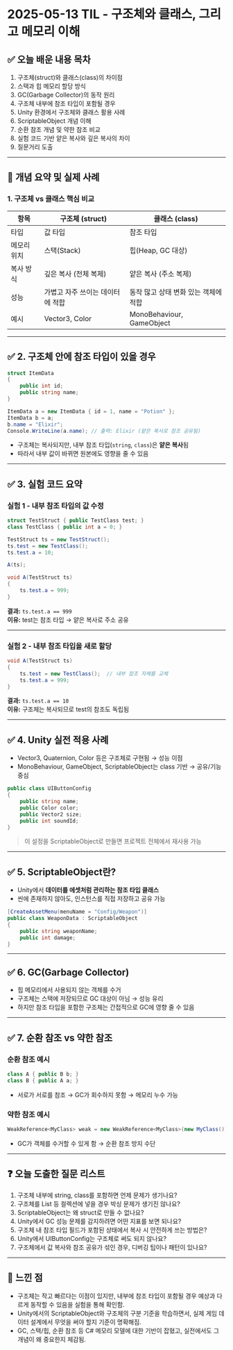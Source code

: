 # 2025-05-13 TIL - 구조체와 클래스, 그리고 메모리 이해

## ✅ 오늘 배운 내용 목차
1. 구조체(struct)와 클래스(class)의 차이점
2. 스택과 힙 메모리 할당 방식
3. GC(Garbage Collector)의 동작 원리
4. 구조체 내부에 참조 타입이 포함될 경우
5. Unity 환경에서 구조체와 클래스 활용 사례
6. ScriptableObject 개념 이해
7. 순환 참조 개념 및 약한 참조 비교
8. 실험 코드 기반 얕은 복사와 깊은 복사의 차이
9. 질문거리 도출

---

## 🧠 개념 요약 및 실제 사례

### 1. 구조체 vs 클래스 핵심 비교

| 항목 | 구조체 (struct) | 클래스 (class) |
|------|------------------|------------------|
| 타입 | 값 타입 | 참조 타입 |
| 메모리 위치 | 스택(Stack) | 힙(Heap, GC 대상) |
| 복사 방식 | 깊은 복사 (전체 복제) | 얕은 복사 (주소 복제) |
| 성능 | 가볍고 자주 쓰이는 데이터에 적합 | 동작 많고 상태 변화 있는 객체에 적합 |
| 예시 | Vector3, Color | MonoBehaviour, GameObject |

---

## ✅ 2. 구조체 안에 참조 타입이 있을 경우

```csharp
struct ItemData
{
    public int id;
    public string name;
}
```

```csharp
ItemData a = new ItemData { id = 1, name = "Potion" };
ItemData b = a;
b.name = "Elixir";
Console.WriteLine(a.name); // 출력: Elixir (얕은 복사로 참조 공유됨)
```

- 구조체는 복사되지만, 내부 참조 타입(`string`, `class`)은 **얕은 복사**됨
- 따라서 내부 값이 바뀌면 원본에도 영향을 줄 수 있음

---

## ✅ 3. 실험 코드 요약

### 실험 1 - 내부 참조 타입의 값 수정

```csharp
struct TestStruct { public TestClass test; }
class TestClass { public int a = 0; }

TestStruct ts = new TestStruct();
ts.test = new TestClass();
ts.test.a = 10;

A(ts);

void A(TestStruct ts)
{
    ts.test.a = 999;
}
```

**결과:** `ts.test.a == 999`  
**이유:** test는 참조 타입 → 얕은 복사로 주소 공유

---

### 실험 2 - 내부 참조 타입을 새로 할당

```csharp
void A(TestStruct ts)
{
    ts.test = new TestClass();  // 내부 참조 자체를 교체
    ts.test.a = 999;
}
```

**결과:** `ts.test.a == 10`  
**이유:** 구조체는 복사되므로 test의 참조도 독립됨

---

## ✅ 4. Unity 실전 적용 사례

- Vector3, Quaternion, Color 등은 구조체로 구현됨 → 성능 이점
- MonoBehaviour, GameObject, ScriptableObject는 class 기반 → 공유/기능 중심

```csharp
public class UIButtonConfig
{
    public string name;
    public Color color;
    public Vector2 size;
    public int soundId;
}
```

> 이 설정을 ScriptableObject로 만들면 프로젝트 전체에서 재사용 가능

---

## ✅ 5. ScriptableObject란?

- Unity에서 **데이터를 에셋처럼 관리하는 참조 타입 클래스**
- 씬에 존재하지 않아도, 인스턴스를 직접 저장하고 공유 가능

```csharp
[CreateAssetMenu(menuName = "Config/Weapon")]
public class WeaponData : ScriptableObject
{
    public string weaponName;
    public int damage;
}
```

---

## ✅ 6. GC(Garbage Collector)

- 힙 메모리에서 사용되지 않는 객체를 수거
- 구조체는 스택에 저장되므로 GC 대상이 아님 → 성능 유리
- 하지만 참조 타입을 포함한 구조체는 간접적으로 GC에 영향 줄 수 있음

---

## ✅ 7. 순환 참조 vs 약한 참조

### 순환 참조 예시

```csharp
class A { public B b; }
class B { public A a; }
```

- 서로가 서로를 참조 → GC가 회수하지 못함 → 메모리 누수 가능

### 약한 참조 예시

```csharp
WeakReference<MyClass> weak = new WeakReference<MyClass>(new MyClass());
```

- GC가 객체를 수거할 수 있게 함 → 순환 참조 방지 수단

---

## ❓ 오늘 도출한 질문 리스트

1. 구조체 내부에 string, class를 포함하면 언제 문제가 생기나요?
2. 구조체를 List<T> 등 컬렉션에 넣을 경우 박싱 문제가 생기진 않나요?
3. ScriptableObject는 왜 struct로 만들 수 없나요?
4. Unity에서 GC 성능 문제를 감지하려면 어떤 지표를 보면 되나요?
5. 구조체 내 참조 타입 필드가 포함된 상태에서 복사 시 안전하게 쓰는 방법은?
6. Unity에서 UIButtonConfig는 구조체로 써도 되지 않나요?
7. 구조체에서 값 복사와 참조 공유가 섞인 경우, 디버깅 팁이나 패턴이 있나요?

---

## 📝 느낀 점

- 구조체는 작고 빠르다는 이점이 있지만, 내부에 참조 타입이 포함될 경우 예상과 다르게 동작할 수 있음을 실험을 통해 확인함.
- Unity에서의 ScriptableObject와 구조체의 구분 기준을 학습하면서, 실제 게임 데이터 설계에서 무엇을 써야 할지 기준이 명확해짐.
- GC, 스택/힙, 순환 참조 등 C# 메모리 모델에 대한 기반이 잡혔고, 실전에서도 그 개념이 왜 중요한지 체감됨.